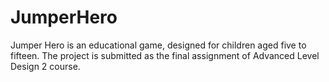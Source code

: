 # JumperHero

Jumper Hero is an educational game, designed for children aged five to fifteen. The project is submitted as the final assignment of Advanced Level Design 2 course.
